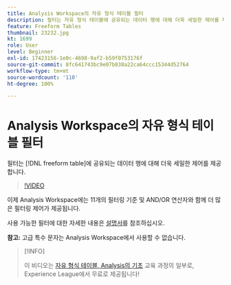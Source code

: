 ```yaml
---
title: Analysis Workspace의 자유 형식 테이블 필터
description: 필터는 자유 형식 테이블에 공유되는 데이터 행에 대해 더욱 세밀한 제어를 제공합니다.
feature: Freeform Tables
thumbnail: 23232.jpg
kt: 1699
role: User
level: Beginner
exl-id: 17423156-1e0c-4698-9af2-b59f0753176f
source-git-commit: 8fc641743bc9e07b838a22ca64ccc15344d52764
workflow-type: tm+mt
source-wordcount: '110'
ht-degree: 100%

---
```


# Analysis Workspace의 자유 형식 테이블 필터

필터는 [!DNL freeform table]에 공유되는 데이터 행에 대해 더욱 세밀한 제어를 제공합니다.

>[!VIDEO](https://video.tv.adobe.com/v/23232/?quality=12&learn=on)

이제 Analysis Workspace에는 11개의 필터링 기준 및 AND/OR 연산자와 함께 더 많은 필터링 제어가 제공됩니다.

사용 가능한 필터에 대한 자세한 내용은 [설명서](https://experienceleague.adobe.com/docs/analytics-platform/using/cja-workspace/visualizations/freeform-table/pagination-filtering-sorting.html#cja-workspace?lang=en)를 참조하십시오.

**참고:** 고급 특수 문자는 Analysis Workspace에서 사용할 수 없습니다.

>[!INFO]
>
> 이 비디오는 [자유 형식 테이블, Analysis의 기초](https://experienceleague.adobe.com/?recommended=Analytics-U-1-2020.3) 교육 과정의 일부로, Experience League에서 무료로 제공됩니다!
